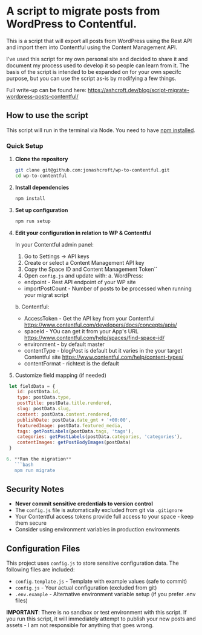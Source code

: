 # A script to migrate posts from WordPress to Contentful.

This is a script that will export all posts from WordPress using the Rest API and import them into Contentful using the Content Management API.

I've used this script for my own personal site and decided to share it and document my process used to develop it so people can learn from it. The basis of the script is intended to be expanded on for your own specifc purpose, but you can use the script as-is by modifying a few things.

Full write-up can be found here:
https://ashcroft.dev/blog/script-migrate-wordpress-posts-contentful/

## How to use the script

This script will run in the terminal via Node. You need to have [npm installed]('https://www.npmjs.com/get-npm').

### Quick Setup

1. **Clone the repository**
   ```bash
   git clone git@github.com:jonashcroft/wp-to-contentful.git
   cd wp-to-contentful
   ```

2. **Install dependencies**
   ```bash
   npm install
   ```

3. **Set up configuration**
   ```bash
   npm run setup
   ```

4. **Edit your configuration in relation to WP & Contentful**

    In your Contentful admin panel:
    1. Go to Settings → API keys
    2. Create or select a Content Management API key
    3. Copy the Space ID and Content Management Token``
    4. Open `config.js` and update with:
   a. WordPress:
    - endpoint - Rest API endpoint of your WP site
    - importPostCount - Number of posts to be processed when running your migrat script

   b. Contentful:
    - AccessToken - Get the API key from your Contentful https://www.contentful.com/developers/docs/concepts/apis/
    - spaceId - YOu can get it from your App's URL https://www.contentful.com/help/spaces/find-space-id/
    - environment - by default master
    - contentType - blogPost is default but it varies in the your target Contentful site https://www.contentful.com/help/content-types/
    - contentFormat - richtext is the default

5. Customize field mapping (if needed)

```javascript
 let fieldData = {
    id: postData.id,
    type: postData.type,
    postTitle: postData.title.rendered,
    slug: postData.slug,
    content: postData.content.rendered,
    publishDate: postData.date_gmt + '+00:00',
    featuredImage: postData.featured_media,
    tags: getPostLabels(postData.tags, 'tags'),
    categories: getPostLabels(postData.categories, 'categories'),
    contentImages: getPostBodyImages(postData)
 }

6. **Run the migration**
   ```bash
   npm run migrate
   ```


## Security Notes

- **Never commit sensitive credentials to version control**
- The `config.js` file is automatically excluded from git via `.gitignore`
- Your Contentful access tokens provide full access to your space - keep them secure
- Consider using environment variables in production environments

## Configuration Files

This project uses `config.js` to store sensitive configuration data. The following files are included:

- `config.template.js` - Template with example values (safe to commit)
- `config.js` - Your actual configuration (excluded from git)
- `.env.example` - Alternative environment variable setup (if you prefer .env files)

**IMPORTANT**: There is no sandbox or test environment with this script. If you run this script, it will immediately attempt to publish your new posts and assets - I am not responsible for anything that goes wrong.